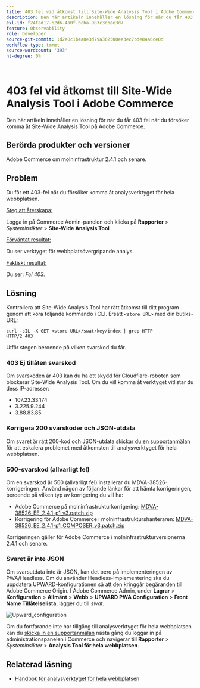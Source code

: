 ```yaml
---
title: 403 fel vid åtkomst till Site-Wide Analysis Tool i Adobe Commerce
description: Den här artikeln innehåller en lösning för när du får 403 fel när du försöker komma åt Site-Wide Analysis Tool på Adobe Commerce.
exl-id: f24fad17-62d6-4a0f-bcba-983c3dbee3d7
feature: Observability
role: Developer
source-git-commit: 1d2e0c1b4a8e3d79a362500ee3ec7bde84a6ce0d
workflow-type: tm+mt
source-wordcount: '393'
ht-degree: 0%

---
```


# 403 fel vid åtkomst till Site-Wide Analysis Tool i Adobe Commerce

Den här artikeln innehåller en lösning för när du får 403 fel när du försöker komma åt Site-Wide Analysis Tool på Adobe Commerce.

## Berörda produkter och versioner

Adobe Commerce om molninfrastruktur 2.4.1 och senare.

## Problem

Du får ett 403-fel när du försöker komma åt analysverktyget för hela webbplatsen.

<u>Steg att återskapa:</u>

Logga in på Commerce Admin-panelen och klicka på **Rapporter** > *Systeminsikter* > **Site-Wide Analysis Tool**.

<u>Förväntat resultat:</u>

Du ser verktyget för webbplatsövergripande analys.

<u>Faktiskt resultat:</u>

Du ser: *Fel 403.*


## Lösning

Kontrollera att Site-Wide Analysis Tool har rätt åtkomst till ditt program genom att köra följande kommando i CLI. Ersätt `<store URL>` med din butiks-URL:

```cURL
curl -sIL -X GET <store URL>/swat/key/index | grep HTTP
HTTP/2 403
```

Utför stegen beroende på vilken svarskod du får.

### 403 Ej tillåten svarskod

Om svarskoden är 403 kan du ha ett skydd för Cloudflare-roboten som blockerar Site-Wide Analysis Tool. Om du vill komma åt verktyget vitlistar du dess IP-adresser:

* 107.23.33.174
* 3.225.9.244
* 3.88.83.85

### Korrigera 200 svarskoder och JSON-utdata

Om svaret är rätt 200-kod och JSON-utdata [skickar du en supportanmälan](/help/help-center-guide/help-center/magento-help-center-user-guide.md#submit-ticket) för att eskalera problemet med åtkomsten till analysverktyget för hela webbplatsen.


### 500-svarskod (allvarligt fel)

Om en svarskod är 500 (allvarligt fel) installerar du MDVA-38526-korrigeringen. Använd någon av följande länkar för att hämta korrigeringen, beroende på vilken typ av korrigering du vill ha:

* Adobe Commerce på molninfrastrukturkorrigering: [MDVA-38526_EE_2.4.1-p1_v3.patch.zip](assets/MDVA-38526_EE_2.4.1-p1_v3.patch.zip)
* Korrigering för Adobe Commerce i molninfrastrukturshanteraren: [MDVA-38526_EE_2.4.1-p1_COMPOSER_v3.patch.zip](assets/MDVA-38526_EE_2.4.1-p1_COMPOSER_v3.patch.zip)

Korrigeringen gäller för Adobe Commerce i molninfrastrukturversionerna 2.4.1 och senare.

### Svaret är inte JSON

Om svarsutdata inte är JSON, kan det bero på implementeringen av PWA/Headless. Om du använder Headless-implementering ska du uppdatera UPWARD-konfigurationen så att den kringgår begäranden till Adobe Commerce Origin. I Adobe Commerce Admin, under **Lagrar** > **Konfiguration** > **Allmänt** > **Webb** > **UPWARD PWA Configuration** > **Front Name Tillåtelselista**, lägger du till *swat*.

![Upward_configuration](assets/upward_pwa.png)

Om du fortfarande inte har tillgång till analysverktyget för hela webbplatsen kan du [skicka in en supportanmälan](/help/help-center-guide/help-center/magento-help-center-user-guide.md#submit-ticket) nästa gång du loggar in på administrationspanelen i Commerce och navigerar till **Rapporter** > *Systeminsikter* > **Analysis Tool för hela webbplatsen**.

## Relaterad läsning

* [Handbok för analysverktyget för hela webbplatsen](https://experienceleague.adobe.com/docs/commerce-operations/tools/site-wide-analysis-tool/intro.html?lang=sv-SE)
